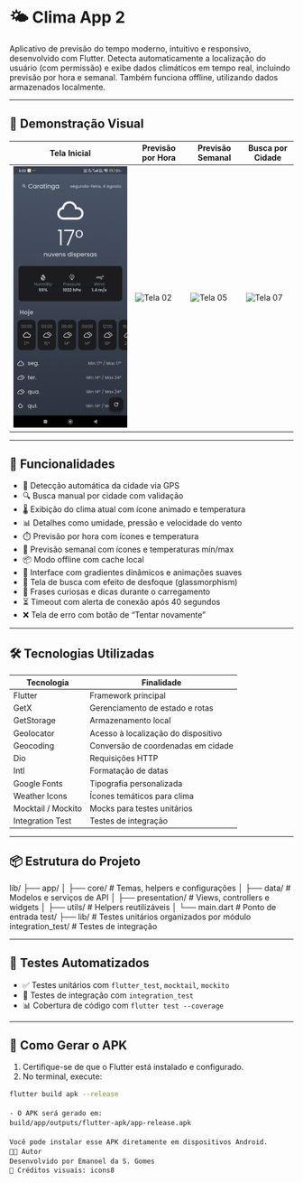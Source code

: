 # 🌤️ Clima App 2

Aplicativo de previsão do tempo moderno, intuitivo e responsivo, desenvolvido com Flutter. Detecta automaticamente a localização do usuário (com permissão) e exibe dados climáticos em tempo real, incluindo previsão por hora e semanal. Também funciona offline, utilizando dados armazenados localmente.

---

## 📸 Demonstração Visual

| Tela Inicial | Previsão por Hora | Previsão Semanal | Busca por Cidade |
|--------------|-------------------|------------------|------------------|
| ![Tela 01](flutter_01.png) | ![Tela 02](assets/screenshots/flutter_02.png) | ![Tela 05](assets/screenshots/flutter_05.png) | ![Tela 07](assets/screenshots/flutter_07.png) |

---

## 📱 Funcionalidades

- 📍 Detecção automática da cidade via GPS
- 🔍 Busca manual por cidade com validação
- 🌡️ Exibição do clima atual com ícone animado e temperatura
- 📊 Detalhes como umidade, pressão e velocidade do vento
- ⏱️ Previsão por hora com ícones e temperatura
- 📅 Previsão semanal com ícones e temperaturas mín/max
- 📦 Modo offline com cache local
- 🎨 Interface com gradientes dinâmicos e animações suaves
- 🧊 Tela de busca com efeito de desfoque (glassmorphism)
- 💬 Frases curiosas e dicas durante o carregamento
- ⏳ Timeout com alerta de conexão após 40 segundos
- ❌ Tela de erro com botão de “Tentar novamente”

---

## 🛠️ Tecnologias Utilizadas

| Tecnologia           | Finalidade                            |
|----------------------|----------------------------------------|
| Flutter              | Framework principal                    |
| GetX                 | Gerenciamento de estado e rotas        |
| GetStorage           | Armazenamento local                    |
| Geolocator           | Acesso à localização do dispositivo    |
| Geocoding            | Conversão de coordenadas em cidade     |
| Dio                  | Requisições HTTP                       |
| Intl                 | Formatação de datas                    |
| Google Fonts         | Tipografia personalizada               |
| Weather Icons        | Ícones temáticos para clima            |
| Mocktail / Mockito   | Mocks para testes unitários            |
| Integration Test     | Testes de integração                   |

---

## 📦 Estrutura do Projeto

lib/ ├── app/ │   ├── core/         # Temas, helpers e configurações │   ├── data/         # Modelos e serviços de API │   ├── presentation/ # Views, controllers e widgets │   ├── utils/        # Helpers reutilizáveis │   └── main.dart     # Ponto de entrada test/ ├── lib/              # Testes unitários organizados por módulo integration_test/     # Testes de integração


---

## 🧪 Testes Automatizados

- ✅ Testes unitários com `flutter_test`, `mocktail`, `mockito`
- 🧪 Testes de integração com `integration_test`
- 📊 Cobertura de código com `flutter test --coverage`

---

## 🚀 Como Gerar o APK

1. Certifique-se de que o Flutter está instalado e configurado.
2. No terminal, execute:

```bash
flutter build apk --release

- O APK será gerado em:
build/app/outputs/flutter-apk/app-release.apk

Você pode instalar esse APK diretamente em dispositivos Android.
👨‍💻 Autor
Desenvolvido por Emanoel da S. Gomes
📸 Créditos visuais: icons8
